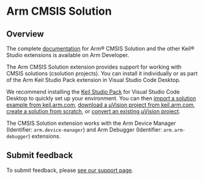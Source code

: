 # Arm CMSIS Solution

## Overview

The complete [documentation](https://developer.arm.com/documentation/108029/latest/Extension-pack-and-extensions) for Arm® CMSIS Solution and the other Keil® Studio extensions is available on Arm Developer.

The Arm CMSIS Solution extension provides support for working with CMSIS solutions (csolution projects). You can install it individually or as part of the Arm Keil Studio Pack extension in Visual Studio Code Desktop.

We recommend installing the [Keil Studio Pack](https://marketplace.visualstudio.com/items?itemName=Arm.keil-studio-pack) for Visual Studio Code Desktop to quickly set up your environment. You can then [import a solution example from keil.arm.com](https://developer.arm.com/documentation/108029/latest/Get-started-with-an-example-project/Import-a-solution-example), [download a μVision project from keil.arm.com](https://developer.arm.com/documentation/108029/latest/Get-started-with-an-example-project/Download-a-Keil--Vision-example), [create a solution from scratch](https://developer.arm.com/documentation/108029/latest/Arm-CMSIS-Solution-extension/Create-a-solution), or [convert an existing μVision project](https://developer.arm.com/documentation/108029/latest/Arm-CMSIS-Solution-extension/Convert-a-Keil--Vision-project-to-a-solution).

The CMSIS Solution extension works with the Arm Device Manager (Identifier: `arm.device-manager`) and Arm Debugger (Identifier: `arm.arm-debugger`) extensions.

## Submit feedback

To submit feedback, please [see our support page](https://www.keil.arm.com/support/#report-csolution-issue:~:text=CMSIS%20Component%20and%20csolution%20Management).
